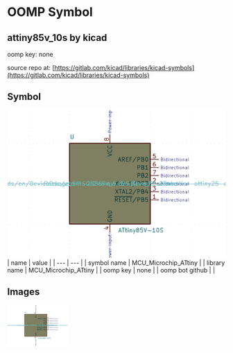# OOMP Symbol  
## attiny85v_10s  by kicad  
  
oomp key: none  
  
source repo at: [https://gitlab.com/kicad/libraries/kicad-symbols](https://gitlab.com/kicad/libraries/kicad-symbols)  
## Symbol  
  
[![working.png](working_600.png)](working.png)  
| name | value | 
| --- | --- | 
| symbol name | MCU_Microchip_ATtiny | 
| library name | MCU_Microchip_ATtiny | 
| oomp key | none | 
| oomp bot github |  | 
## Images  
  
[![working.png](working_140.png)](working.png)  
